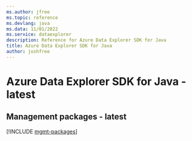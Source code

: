 ```yaml
---
ms.author: jfree
ms.topic: reference
ms.devlang: java
ms.data: 11/01/2022
ms.service: dataexplorer
description: Reference for Azure Data Explorer SDK for Java
title: Azure Data Explorer SDK for Java
author: joshfree
---
```

# Azure Data Explorer SDK for Java - latest

## Management packages - latest
[!INCLUDE [mgmt-packages](data-explorer-mgmt-index.md)]